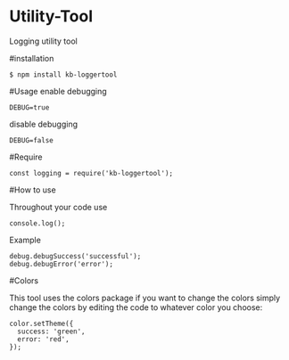 # Utility-Tool
Logging utility tool

#installation
 ```
 $ npm install kb-loggertool
 ```
#Usage
enable debugging

```
DEBUG=true
```

disable debugging

```
DEBUG=false
```
#Require

```
const logging = require('kb-loggertool');
```

#How to use 

Throughout your code use

```
console.log();
```

Example

```
debug.debugSuccess('successful');
debug.debugError('error');
```

#Colors

This tool uses the colors package if you want to change the colors simply change the colors by editing the code to whatever color you choose:

```
color.setTheme({
  success: 'green',
  error: 'red',
});
```
